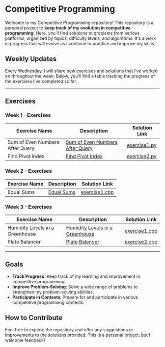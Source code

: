 # Competitive Programming

Welcome to my Competitive Programming repository! This repository is a personal project to **keep track of my evolution in competitive programming**. Here, you'll find solutions to problems from various platforms, organized by topics, difficulty levels, and algorithms. It's a work in progress that will evolve as I continue to practice and improve my skills.

## Weekly Updates
Every Wednesday, I will share new exercises and solutions that I’ve worked on throughout the week. Below, you’ll find a table tracking the progress of the exercises I've completed so far.

---

## Exercises

### Week 1 - Exercises
| Exercise Name  | Description | Solution Link |
|----------------|-------------|---------------|
| Sum of Even Numbers After Query | [Sum of Even Numbers After Query](/exercises/week-1/exercise1.md) | [exercise1.py](/exercises/week-1/exercise1.py) |
| Find Pivot Index | [Find Pivot Index](/exercises/week-1/exercise2.md) | [exercise2.py](/exercises/week-1/execise2.py) |

### Week 2 - Exercises
| Exercise Name  | Description | Solution Link |
|----------------|-------------|---------------|
| Equal Sums | [Equal Sums](/exercises/week-2/exercise1.md) | [exercise1.cpp](/exercises/week-2/exercise1.cpp) |

### Week 3 - Exercises
| Exercise Name  | Description | Solution Link |
|----------------|-------------|---------------|
| Humidity Levels in a Greenhouse | [Humidity Levels in a Greenhouse](/exercises/week-3/exercise1.md) | [exercise1.cpp](/exercises/week-3/exercise1.cpp) |
| Plate Balancer | [Plate Balancer](/exercises/week-3/exercise2.md) | [exercise2.cpp](/exercises/week-3/exercise2.cpp) |

---

## Goals
- **Track Progress**: Keep track of my learning and improvement in competitive programming.
- **Improve Problem-Solving**: Solve a wide range of problems to strengthen my problem-solving abilities.
- **Participate in Contests**: Prepare for and participate in various competitive programming contests.

## How to Contribute
Feel free to explore the repository and offer any suggestions or improvements to the solutions provided. This is a personal project, but I welcome feedback!
